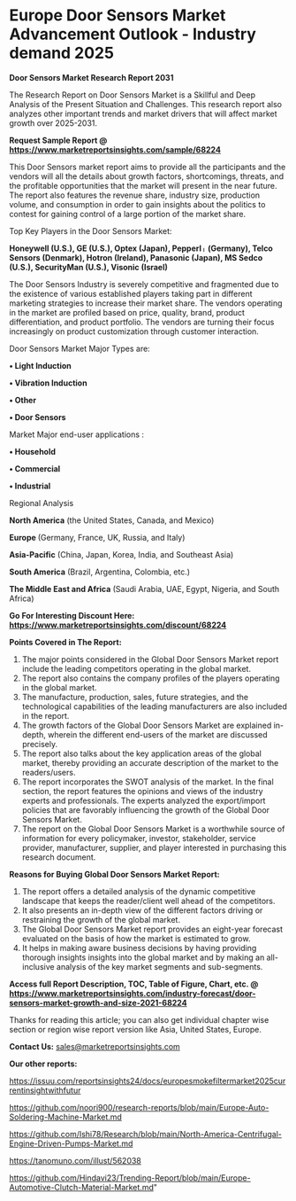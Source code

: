 # Europe Door Sensors Market Advancement Outlook - Industry demand 2025

<strong>Door Sensors Market Research Report 2031</strong>

The Research Report on Door Sensors Market is a Skillful and Deep Analysis of the Present Situation and Challenges. This research report also analyzes other important trends and market drivers that will affect market growth over 2025-2031.

<strong>Request Sample Report @ <a href=https://www.marketreportsinsights.com/sample/68224>https://www.marketreportsinsights.com/sample/68224</a></strong>

This Door Sensors market report aims to provide all the participants and the vendors will all the details about growth factors, shortcomings, threats, and the profitable opportunities that the market will present in the near future. The report also features the revenue share, industry size, production volume, and consumption in order to gain insights about the politics to contest for gaining control of a large portion of the market share.

Top Key Players in the Door Sensors Market:

<strong>Honeywell (U.S.), GE (U.S.), Optex (Japan), Pepperlᛧ (Germany), Telco Sensors (Denmark), Hotron (Ireland), Panasonic (Japan), MS Sedco (U.S.), SecurityMan (U.S.), Visonic (Israel)</strong>

The Door Sensors Industry is severely competitive and fragmented due to the existence of various established players taking part in different marketing strategies to increase their market share. The vendors operating in the market are profiled based on price, quality, brand, product differentiation, and product portfolio. The vendors are turning their focus increasingly on product customization through customer interaction.

Door Sensors Market Major Types are:

<strong>• Light Induction

• Vibration Induction

• Other

• Door Sensors</strong>

Market Major end-user applications :

<strong>• Household

• Commercial

• Industrial</strong>

Regional Analysis

</u><strong><b>North America</b></strong> (the United States, Canada, and Mexico)

<strong><b>Europe </b></strong>(Germany, France, UK, Russia, and Italy)

<strong><b>Asia-Pacific</b></strong> (China, Japan, Korea, India, and Southeast Asia)

<strong><b>South America</b></strong> (Brazil, Argentina, Colombia, etc.)

<strong><b>The Middle East and Africa</b></strong> (Saudi Arabia, UAE, Egypt, Nigeria, and South Africa)

<strong>Go For Interesting Discount Here: <a href=https://www.marketreportsinsights.com/discount/68224>https://www.marketreportsinsights.com/discount/68224</a></strong>

<strong>Points Covered in The Report:</strong>
<ol>
  <li>The major points considered in the Global Door Sensors Market report include the leading competitors operating in the global market.</li>
  <li>The report also contains the company profiles of the players operating in the global market.</li>
  <li>The manufacture, production, sales, future strategies, and the technological capabilities of the leading manufacturers are also included in the report.</li>
  <li>The growth factors of the Global Door Sensors Market are explained in-depth, wherein the different end-users of the market are discussed precisely.</li>
  <li>The report also talks about the key application areas of the global market, thereby providing an accurate description of the market to the readers/users.</li>
  <li>The report incorporates the SWOT analysis of the market. In the final section, the report features the opinions and views of the industry experts and professionals. The experts analyzed the export/import policies that are favorably influencing the growth of the Global Door Sensors Market.</li>
  <li>The report on the Global Door Sensors Market is a worthwhile source of information for every policymaker, investor, stakeholder, service provider, manufacturer, supplier, and player interested in purchasing this research document.</li>
</ol>
<strong>Reasons for Buying Global Door Sensors Market Report:</strong>

<ol>
  <li>The report offers a detailed analysis of the dynamic competitive landscape that keeps the reader/client well ahead of the competitors.</li>
  <li>It also presents an in-depth view of the different factors driving or restraining the growth of the global market.</li>
  <li>The Global Door Sensors Market report provides an eight-year forecast evaluated on the basis of how the market is estimated to grow.</li>
  <li>It helps in making aware business decisions by having providing thorough insights insights into the global market and by making an all-inclusive analysis of the key market segments and sub-segments.</li>
</ol>
<strong>Access full Report Description, TOC, Table of Figure, Chart, etc. @ <a href=https://www.marketreportsinsights.com/industry-forecast/door-sensors-market-growth-and-size-2021-68224>https://www.marketreportsinsights.com/industry-forecast/door-sensors-market-growth-and-size-2021-68224</a></strong>


Thanks for reading this article; you can also get individual chapter wise section or region wise report version like Asia, United States, Europe.

<strong>Contact Us:</strong>
sales@marketreportsinsights.com

<strong>Our other reports:</strong>

<a href=https://issuu.com/reportsinsights24/docs/europesmokefiltermarket2025currentinsightwithfutur>https://issuu.com/reportsinsights24/docs/europesmokefiltermarket2025currentinsightwithfutur</a>

<a href=https://github.com/noori900/research-reports/blob/main/Europe-Auto-Soldering-Machine-Market.md>https://github.com/noori900/research-reports/blob/main/Europe-Auto-Soldering-Machine-Market.md</a>

<a href=https://github.com/Ishi78/Research/blob/main/North-America-Centrifugal-Engine-Driven-Pumps-Market.md>https://github.com/Ishi78/Research/blob/main/North-America-Centrifugal-Engine-Driven-Pumps-Market.md</a>

<a href=https://tanomuno.com/illust/562038>https://tanomuno.com/illust/562038</a>

<a href=https://github.com/Hindavi23/Trending-Report/blob/main/Europe-Automotive-Clutch-Material-Market.md>https://github.com/Hindavi23/Trending-Report/blob/main/Europe-Automotive-Clutch-Material-Market.md</a>"
